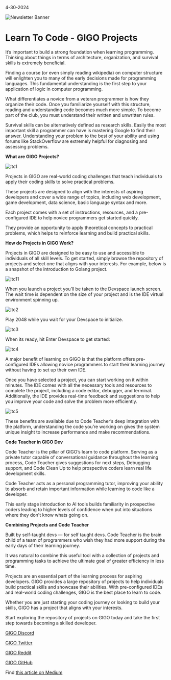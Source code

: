 4-30-2024

![Newsletter Banner](https://raw.githubusercontent.com/Gage-Technologies/blogs-gigo.dev/master/images/learntocodeprojectsPNG.png)

# Learn To Code - GIGO Projects

It’s important to build a strong foundation when learning programming. Thinking about things in terms of architecture, organization, and survival skills is extremely beneficial.

Finding a course (or even simply reading wikipedia) on computer structure will enlighten you to many of the early decisions made for programming languages. This fundamental understanding is the first step to your application of logic in computer programming.

What differentiates a novice from a veteran programmer is how they organize their code. Once you familiarize yourself with this structure, reading and understanding code becomes much more simple. To become part of the club, you must understand their written and unwritten rules.

Survival skills can be alternatively defined as research skills. Easily the most important skill a programmer can have is mastering Google to find their answer. Understanding your problem to the best of your ability and using forums like StackOverflow are extremely helpful for diagnosing and assessing problems.

**What are GIGO Projects?**

![ltc1](https://raw.githubusercontent.com/Gage-Technologies/blogs-gigo.dev/master/images/learntocodeprojectsPNGPNG.png)

Projects in GIGO are real-world coding challenges that teach individuals to apply their coding skills to solve practical problems.

These projects are designed to align with the interests of aspiring developers and cover a wide range of topics, including web development, game development, data science, basic language syntax and more.

Each project comes with a set of instructions, resources, and a pre-configured IDE to help novice programmers get started quickly.

They provide an opportunity to apply theoretical concepts to practical problems, which helps to reinforce learning and build practical skills.

**How do Projects in GIGO Work?**

Projects in GIGO are designed to be easy to use and accessible to individuals of all skill levels. To get started, simply browse the repository of projects and select one that aligns with your interests. For example, below is a snapshot of the introduction to Golang project.

![ltc11](https://raw.githubusercontent.com/Gage-Technologies/blogs-gigo.dev/master/images/LTC1PNG.png)

When you launch a project you’ll be taken to the Devspace launch screen. The wait time is dependent on the size of your project and is the IDE virtual environment spinning up.

![ltc2](https://raw.githubusercontent.com/Gage-Technologies/blogs-gigo.dev/master/images/LTC2PNG.png)

Play 2048 while you wait for your Devspace to initialize.

![ltc3](https://raw.githubusercontent.com/Gage-Technologies/blogs-gigo.dev/master/images/LTC3PNG.png)

When its ready, hit Enter Devspace to get started:

![ltc4](https://raw.githubusercontent.com/Gage-Technologies/blogs-gigo.dev/master/images/LTC4PNG.png)

A major benefit of learning on GIGO is that the platform offers pre-configured IDEs allowing novice programmers to start their learning journey without having to set up their own IDE.

Once you have selected a project, you can start working on it within minutes. The IDE comes with all the necessary tools and resources to complete the project, including a code editor, debugger, and terminal. Additionally, the IDE provides real-time feedback and suggestions to help you improve your code and solve the problem more efficiently.

![ltc5](https://raw.githubusercontent.com/Gage-Technologies/blogs-gigo.dev/master/images/LTC5PNG.png)

These benefits are available due to Code Teacher’s deep integration with the platform, understanding the code you’re working on gives the system unique insight to increase performance and make recommendations.

**Code Teacher in GIGO Dev**

Code Teacher is the pillar of GIGO’s learn to code platform. Serving as a private tutor capable of conversational guidance throughout the learning process, Code Teacher gives suggestions for next steps, Debugging support, and Code Clean Up to help prospective coders learn real life development skills.

Code Teacher acts as a personal programming tutor, improving your ability to absorb and retain important information while learning to code like a developer.

This early stage introduction to AI tools builds familiarity in prospective coders leading to higher levels of confidence when put into situations where they don't know whats going on.

**Combining Projects and Code Teacher**

Built by self-taught devs — for self taught devs. Code Teacher is the brain child of a team of programmers who wish they had more support during the early days of their learning journey.

It was natural to combine this useful tool with a collection of projects and programming tasks to achieve the ultimate goal of greater efficiency in less time.

Projects are an essential part of the learning process for aspiring developers. GIGO provides a large repository of projects to help individuals build practical skills and showcase their abilities. With pre-configured IDEs and real-world coding challenges, GIGO is the best place to learn to code.

Whether you are just starting your coding journey or looking to build your skills, GIGO has a project that aligns with your interests.

Start exploring the repository of projects on GIGO today and take the first step towards becoming a skilled developer.

[GIGO Discord](https://discord.gg/learnprogramming)

[GIGO Twitter](https://twitter.com/gigo_dev)

[GIGO Reddit](https://www.reddit.com/r/gigodev/)

[GIGO GitHub](https://github.com/Gage-Technologies/gigo.dev)

Find [this article on Medium](https://medium.com/@gigo_dev/learn-to-code-gigo-projects-6864ea2adb47)
